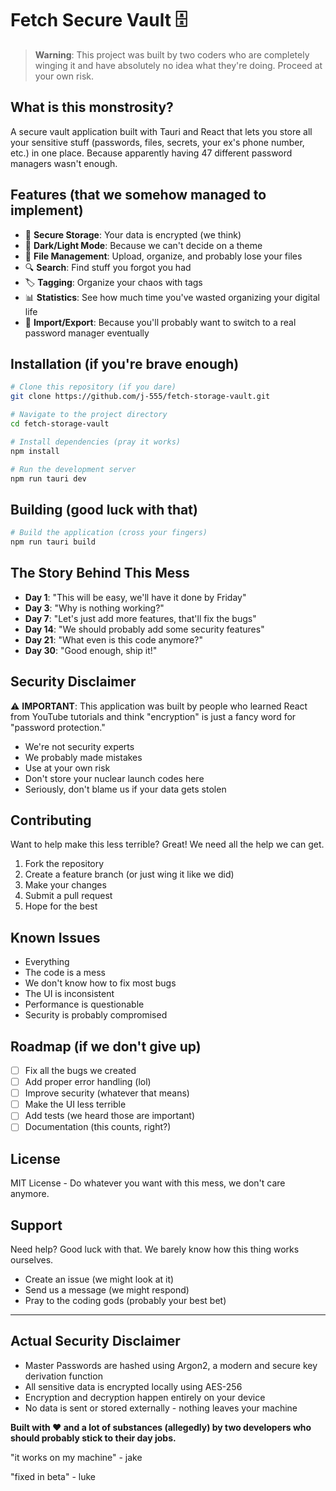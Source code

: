 # Fetch Secure Vault 🗄️

> **Warning**: This project was built by two coders who are completely winging it and have absolutely no idea what they're doing. Proceed at your own risk.

## What is this monstrosity?

A secure vault application built with Tauri and React that lets you store all your sensitive stuff (passwords, files, secrets, your ex's phone number, etc.) in one place. Because apparently having 47 different password managers wasn't enough.

## Features (that we somehow managed to implement)

- 🔐 **Secure Storage**: Your data is encrypted (we think)
- 🎨 **Dark/Light Mode**: Because we can't decide on a theme
- 📁 **File Management**: Upload, organize, and probably lose your files
- 🔍 **Search**: Find stuff you forgot you had
- 🏷️ **Tagging**: Organize your chaos with tags
- 📊 **Statistics**: See how much time you've wasted organizing your digital life
- 🔄 **Import/Export**: Because you'll probably want to switch to a real password manager eventually

## Installation (if you're brave enough)

```bash
# Clone this repository (if you dare)
git clone https://github.com/j-555/fetch-storage-vault.git

# Navigate to the project directory
cd fetch-storage-vault

# Install dependencies (pray it works)
npm install

# Run the development server
npm run tauri dev
```

## Building (good luck with that)

```bash
# Build the application (cross your fingers)
npm run tauri build
```

## The Story Behind This Mess

- **Day 1**: "This will be easy, we'll have it done by Friday"
- **Day 3**: "Why is nothing working?"
- **Day 7**: "Let's just add more features, that'll fix the bugs"
- **Day 14**: "We should probably add some security features"
- **Day 21**: "What even is this code anymore?"
- **Day 30**: "Good enough, ship it!"

## Security Disclaimer

⚠️ **IMPORTANT**: This application was built by people who learned React from YouTube tutorials and think "encryption" is just a fancy word for "password protection." 

- We're not security experts
- We probably made mistakes
- Use at your own risk
- Don't store your nuclear launch codes here
- Seriously, don't blame us if your data gets stolen

## Contributing

Want to help make this less terrible? Great! We need all the help we can get.

1. Fork the repository
2. Create a feature branch (or just wing it like we did)
3. Make your changes
4. Submit a pull request
5. Hope for the best

## Known Issues

- Everything
- The code is a mess
- We don't know how to fix most bugs
- The UI is inconsistent
- Performance is questionable
- Security is probably compromised

## Roadmap (if we don't give up)

- [ ] Fix all the bugs we created
- [ ] Add proper error handling (lol)
- [ ] Improve security (whatever that means)
- [ ] Make the UI less terrible
- [ ] Add tests (we heard those are important)
- [ ] Documentation (this counts, right?)

## License

MIT License - Do whatever you want with this mess, we don't care anymore.

## Support

Need help? Good luck with that. We barely know how this thing works ourselves.

- Create an issue (we might look at it)
- Send us a message (we might respond)
- Pray to the coding gods (probably your best bet)

---

## Actual Security Disclaimer

- Master Passwords are hashed using Argon2, a modern and secure key derivation function
- All sensitive data is encrypted locally using AES-256
- Encryption and decryption happen entirely on your device
- No data is sent or stored externally - nothing leaves your machine


**Built with ❤️ and a lot of substances (allegedly) by two developers who should probably stick to their day jobs.**

"it works on my machine" - jake

"fixed in beta" - luke
